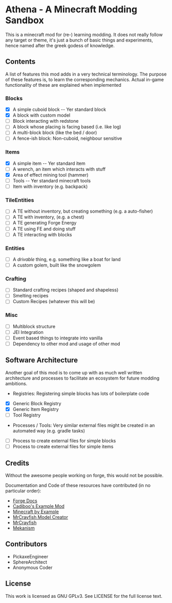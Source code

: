 # Athena - A Minecraft Modding Sandbox

This is a minecraft mod for (re-) learning modding. 
It does not really follow any target or theme,
it's just a bunch of basic things and experiments,
hence named after the greek godess of knowledge.

## Contents

A list of features this mod adds in a very technical terminology.
The purpose of these features is, to learn the corresponding mechanics.
Actual in-game functionality of these are explained when implemented

### Blocks
 
 - [x] A simple cuboid block -- Yer standard block
 - [x] A block with custom model
 - [ ] Block interacting with redstone
 - [ ] A block whose placing is facing based (i.e. like log)
 - [ ] A multi-block block (like the bed / door)
 - [ ] A fence-ish block: Non-cuboid, neighbour sensitive
 
### Items
 
 - [x] A simple item -- Yer standard item
 - [ ] A wrench, an item which interacts with stuff
 - [x] Area of effect mining tool (hammer)
 - [ ] Tools -- Yer standard minecraft tools
 - [ ] Item with inventory (e.g. backpack)
 
### TileEntities

 - [ ] A TE without inventory, but creating something (e.g. a auto-fisher)
 - [ ] A TE with inventory, (e.g. a chest)
 - [ ] A TE generating Forge Energy
 - [ ] A TE using FE and doing stuff
 - [ ] A TE interacting with blocks
 
### Entities

 - [ ] A _drivable_ thing, e.g. something like a boat for land
 - [ ] A custom golem, built like the snowgolem
  
### Crafting

 - [ ] Standard crafting recipes (shaped and shapeless)
 - [ ] Smelting recipes
 - [ ] Custom Recipes (whatever this will be)

### Misc

 - [ ] Multiblock structure
 - [ ] JEI Integration
 - [ ] Event based things to integrate into vanilla
 - [ ] Dependency to other mod and usage of other mod
 
## Software Architecture

Another goal of this mod is to come up with as much well written
architecture and processes to facilitate an ecosystem for future modding
ambitions.

- Registries: Registering simple blocks has lots of boilerplate code

 -[x] Generic Block Registry
 -[x] Generic Item Registry
 -[ ] Tool Registry
 
- Processes / Tools: Very similar external files might be created in an automated way (e.g. gradle tasks)

 -[ ] Process to create external files for simple blocks
 -[ ] Process to create external files for simple items

## Credits

Without the awesome people working on forge, this would not be possible.

Documentation and Code of these resources have contributed (in no particular order):

 - [Forge Docs](https://mcforge.readthedocs.io/en/1.15.x/)
 - [Cadiboo's Example Mod](https://github.com/Cadiboo/Example-Mod)
 - [Minecraft by Example](https://github.com/TheGreyGhost/MinecraftByExample)
 - [MrCrayfish Model Creator](https://mrcrayfish.com/tools?id=mc)
 - [MrCrayfish](https://github.com/MrCrayfish)
 - [Mekanism](https://github.com/mekanism/Mekanism)

## Contributors

 - PickaxeEngineer
 - SphereArchitect
 - Anonymous Coder
 

## License

This work is licensed as GNU GPLv3. See LICENSE for the full license text.
